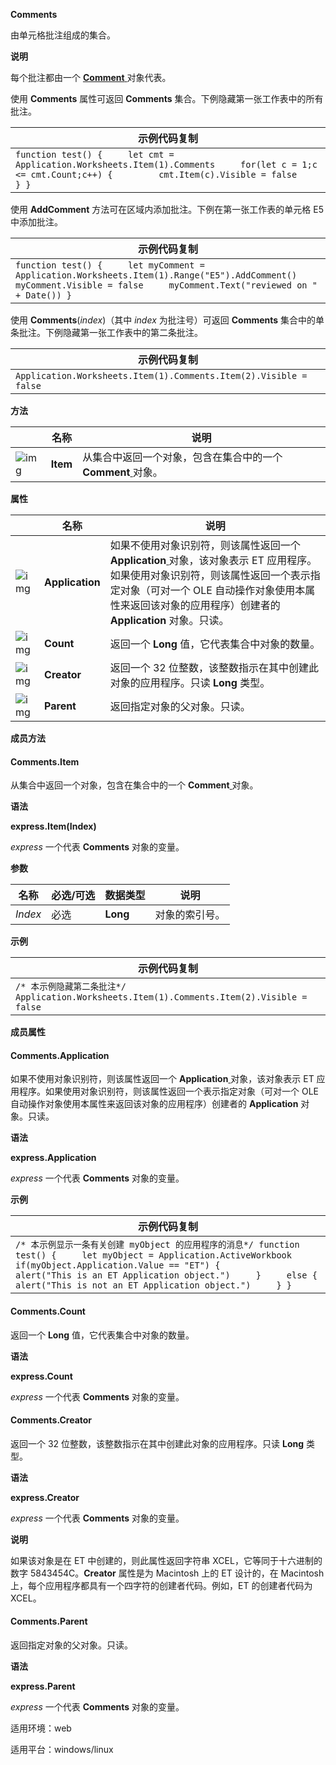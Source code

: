 **Comments**



由单元格批注组成的集合。

**说明**

每个批注都由一个 [**Comment** ](https://qn.cache.wpscdn.cn/encs/doc/office_v19/apiObjectTemplate.htm?page=topics/WPS%20%E5%9F%BA%E7%A1%80%E6%8E%A5%E5%8F%A3/%E8%A1%A8%E6%A0%BC%20API%20%E5%8F%82%E8%80%83/Comment/Comment%20.htm#jsObject_Comment)对象代表。

使用 **Comments** 属性可返回 **Comments** 集合。下例隐藏第一张工作表中的所有批注。

| 示例代码复制                                                 |
| ------------------------------------------------------------ |
| `function test() {     let cmt = Application.Worksheets.Item(1).Comments     for(let c = 1;c <= cmt.Count;c++) {         cmt.Item(c).Visible = false     } } ` |

使用 **AddComment** 方法可在区域内添加批注。下例在第一张工作表的单元格 E5 中添加批注。

| 示例代码复制                                                 |
| ------------------------------------------------------------ |
| `function test() {     let myComment = Application.Worksheets.Item(1).Range("E5").AddComment()     myComment.Visible = false     myComment.Text("reviewed on " + Date()) } ` |

使用 **Comments**(*index*)（其中 *index* 为批注号）可返回 **Comments** 集合中的单条批注。下例隐藏第一张工作表中的第二条批注。

| 示例代码复制                                                 |
| ------------------------------------------------------------ |
| `Application.Worksheets.Item(1).Comments.Item(2).Visible = false` |

**方法**

|                                                              | 名称     | 说明                                                         |
| ------------------------------------------------------------ | -------- | ------------------------------------------------------------ |
| ![img](https://qn.cache.wpscdn.cn/encs/doc/office_v19/gif/methods.gif) | **Item** | 从集合中返回一个对象，包含在集合中的一个 **Comment**[ ](https://qn.cache.wpscdn.cn/encs/doc/office_v19/apiObjectTemplate.htm?page=topics/WPS%20%E5%9F%BA%E7%A1%80%E6%8E%A5%E5%8F%A3/%E8%A1%A8%E6%A0%BC%20API%20%E5%8F%82%E8%80%83/Comment/Comment%20.htm#jsObject_Comment)对象。 |

**属性**

|                                                              | 名称            | 说明                                                         |
| ------------------------------------------------------------ | --------------- | ------------------------------------------------------------ |
| ![img](https://qn.cache.wpscdn.cn/encs/doc/office_v19/gif/properties.gif) | **Application** | 如果不使用对象识别符，则该属性返回一个 **Application**[ ](https://qn.cache.wpscdn.cn/encs/doc/office_v19/apiObjectTemplate.htm?page=topics/WPS%20%E5%9F%BA%E7%A1%80%E6%8E%A5%E5%8F%A3/%E8%A1%A8%E6%A0%BC%20API%20%E5%8F%82%E8%80%83/Application/Application%20.htm#jsObject_Application)对象，该对象表示 ET 应用程序。如果使用对象识别符，则该属性返回一个表示指定对象（可对一个 OLE 自动操作对象使用本属性来返回该对象的应用程序）创建者的 **Application** 对象。只读。 |
| ![img](https://qn.cache.wpscdn.cn/encs/doc/office_v19/gif/properties.gif) | **Count**       | 返回一个 **Long** 值，它代表集合中对象的数量。               |
| ![img](https://qn.cache.wpscdn.cn/encs/doc/office_v19/gif/properties.gif) | **Creator**     | 返回一个 32 位整数，该整数指示在其中创建此对象的应用程序。只读 **Long** 类型。 |
| ![img](https://qn.cache.wpscdn.cn/encs/doc/office_v19/gif/properties.gif) | **Parent**      | 返回指定对象的父对象。只读。                                 |

**成员方法**

#### **Comments.Item**

从集合中返回一个对象，包含在集合中的一个 **Comment**[ ](https://qn.cache.wpscdn.cn/encs/doc/office_v19/apiObjectTemplate.htm?page=topics/WPS%20%E5%9F%BA%E7%A1%80%E6%8E%A5%E5%8F%A3/%E8%A1%A8%E6%A0%BC%20API%20%E5%8F%82%E8%80%83/Comment/Comment%20.htm#jsObject_Comment)对象。

**语法**

**express.Item(Index)**

*express*   一个代表 **Comments** 对象的变量。

**参数**

| **名称** | **必选/可选** | **数据类型** | **说明**       |
| -------- | ------------- | ------------ | -------------- |
| *Index*  | 必选          | **Long**     | 对象的索引号。 |

**示例**

| 示例代码复制                                                 |
| ------------------------------------------------------------ |
| `/* 本示例隐藏第二条批注*/ Application.Worksheets.Item(1).Comments.Item(2).Visible = false` |

**成员属性**

#### **Comments.Application**

如果不使用对象识别符，则该属性返回一个 **Application**[ ](https://qn.cache.wpscdn.cn/encs/doc/office_v19/apiObjectTemplate.htm?page=topics/WPS%20%E5%9F%BA%E7%A1%80%E6%8E%A5%E5%8F%A3/%E8%A1%A8%E6%A0%BC%20API%20%E5%8F%82%E8%80%83/Application/Application%20.htm#jsObject_Application)对象，该对象表示 ET 应用程序。如果使用对象识别符，则该属性返回一个表示指定对象（可对一个 OLE 自动操作对象使用本属性来返回该对象的应用程序）创建者的 **Application** 对象。只读。

**语法**

**express.Application**

*express*   一个代表 **Comments** 对象的变量。

**示例**

| 示例代码复制                                                 |
| ------------------------------------------------------------ |
| `/* 本示例显示一条有关创建 myObject 的应用程序的消息*/ function test() {     let myObject = Application.ActiveWorkbook     if(myObject.Application.Value == "ET") {         alert("This is an ET Application object.")     }     else {         alert("This is not an ET Application object.")     } }` |

#### **Comments.Count**

返回一个 **Long** 值，它代表集合中对象的数量。

**语法**

**express.Count**

*express*   一个代表 **Comments** 对象的变量。

#### **Comments.Creator**

返回一个 32 位整数，该整数指示在其中创建此对象的应用程序。只读 **Long** 类型。

**语法**

**express.Creator**

*express*   一个代表 **Comments** 对象的变量。

**说明**

如果该对象是在 ET 中创建的，则此属性返回字符串 XCEL，它等同于十六进制的数字 5843454C。**Creator** 属性是为 Macintosh 上的 ET 设计的，在 Macintosh 上，每个应用程序都具有一个四字符的创建者代码。例如，ET 的创建者代码为 XCEL。

#### **Comments.Parent**

返回指定对象的父对象。只读。

**语法**

**express.Parent**

*express*   一个代表 **Comments** 对象的变量。

适用环境：web

适用平台：windows/linux